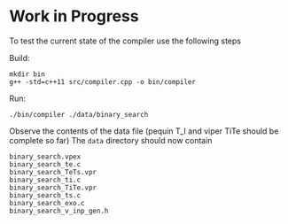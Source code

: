 # Work in Progress
To test the current state of the compiler use the following steps

Build:

```
mkdir bin
g++ -std=c++11 src/compiler.cpp -o bin/compiler
```

Run:

```
./bin/compiler ./data/binary_search
```

Observe the contents of the data file (pequin T_I and viper TiTe should be complete so far)
The `data` directory should now contain

```
binary_search.vpex  
binary_search_te.c  
binary_search_TeTs.vpr  
binary_search_ti.c  
binary_search_TiTe.vpr  
binary_search_ts.c  
binary_search_exo.c  
binary_search_v_inp_gen.h  
```